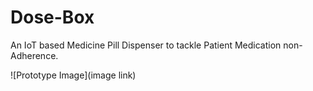 # Dose-Box
An IoT based Medicine Pill Dispenser to tackle Patient Medication non-Adherence.

![Prototype Image](image link)
